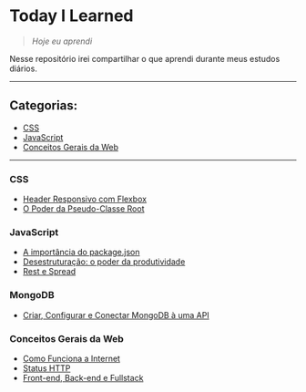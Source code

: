 # Today I Learned
> _Hoje eu aprendi_ <br>

Nesse repositório irei compartilhar o que aprendi durante meus estudos diários.

---

## Categorias:
* [CSS](#css)
* [JavaScript](#javascript)
* [Conceitos Gerais da Web](#conceitos-gerais-da-web)

---
### CSS
* [Header Responsivo com Flexbox](css/flexbox_header-responsivo.md)
* [O Poder da Pseudo-Classe Root](css/poder_pseudo-classe_root.md)

### JavaScript
* [A importância do package.json](js/importancia_package.json.md)
* [Desestruturação: o poder da produtividade](js/desestruturacao_produtividade.md)
* [Rest e Spread](js/rest_spread.md)

### MongoDB
* [Criar, Configurar e Conectar MongoDB à uma API](mongodb/criar_configurar_mongodb.md)

### Conceitos Gerais da Web
* [Como Funciona a Internet](conceitos_web/a_internet.md)
* [Status HTTP](conceitos_web/status_http.md)
* [Front-end, Back-end e Fullstack](conceitos_web/front_back_fullstack.md)
